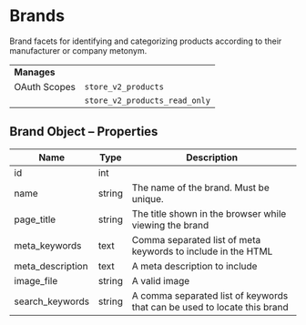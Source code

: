 # <span class="jumptarget"> Brands </span>

Brand facets for identifying and categorizing products according to their manufacturer or company metonym.

|||
|---|---|
| **Manages** |
| OAuth Scopes | `store_v2_products`
||`store_v2_products_read_only`

## <span class="jumptarget"> Brand Object – Properties </span>

| Name | Type | Description |
| --- | --- | --- |
| id | int |
| name | string | The name of the brand. Must be unique. |
| page_title | string | The title shown in the browser while viewing the brand |
| meta_keywords | text | Comma separated list of meta keywords to include in the HTML |
| meta_description | text | A meta description to include |
| image_file | string | A valid image |
| search_keywords | string | A comma separated list of keywords that can be used to locate this brand |
